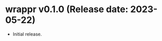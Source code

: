 wrappr v0.1.0 (Release date: 2023-05-22)
=============================================== 

- Initial release.

